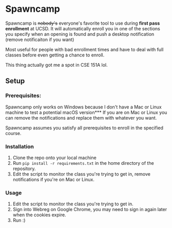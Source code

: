 # Spawncamp

Spawncamp is ~~nobody's~~ everyone's favorite tool to use during **first pass enrollment**
at UCSD. It will automatically enroll you in one of the sections you specify when an opening is found and push a desktop notification (remove notificaiton if you want)

Most useful for people with bad enrollment times and have to deal with full classes before even getting
a chance to enroll. 

This thing actually got me a spot in CSE 151A lol.

## Setup

### Prerequisites:

Spawncamp only works on Windows because I don't have a Mac or Linux machine to test a potential macOS version***
If you are on Mac or Linux you can remove the notifications and replace them with whatever you want.  

Spawncamp assumes you satisfy all prerequisites to enroll in the specified course.

### Installation

1. Clone the repo onto your local machine
2. Run `pip install -r requirements.txt` in the home directory of the repository.
3. Edit the script to monitor the class you're trying to get in, remove notifications if you're on Mac or Linux.

### Usage

1. Edit the script to monitor the class you're trying to get in.
2. Sign into Webreg on Google Chrome, you may need to sign in again later when
   the cookies expire.
3. Run :)
